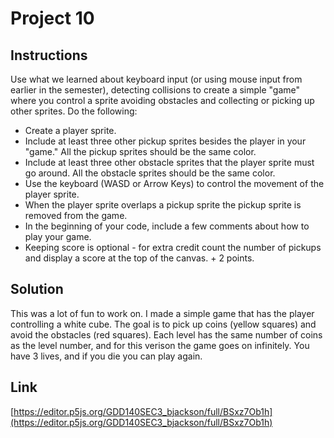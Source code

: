 # Project 10

## Instructions

Use what we learned about keyboard input (or using mouse input from earlier in the semester), detecting collisions to create a simple "game" where you control a sprite avoiding obstacles and collecting or picking up other sprites. Do the following:

- Create a player sprite.
- Include at least three other pickup sprites besides the player in your "game." All the pickup sprites should be the same color.
- Include at least three other obstacle sprites that the player sprite must go around. All the obstacle sprites should be the same color.
- Use the keyboard (WASD or Arrow Keys) to control the movement of the player sprite.
- When the player sprite overlaps a pickup sprite the pickup sprite is removed from the game.
- In the beginning of your code, include a few comments about how to play your game.
- Keeping score is optional - for extra credit count the number of pickups and display a score at the top of the canvas. + 2 points.

## Solution

This was a lot of fun to work on. I made a simple game that has the player controlling a white cube. The goal is to pick up coins (yellow squares) and avoid the obstacles (red squares). Each level has the same number of coins as the level number, and for this verison the game goes on infinitely. You have 3 lives, and if you die you can play again.

## Link

[https://editor.p5js.org/GDD140SEC3_bjackson/full/BSxz7Ob1h](https://editor.p5js.org/GDD140SEC3_bjackson/full/BSxz7Ob1h)